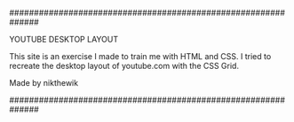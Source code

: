 ##############################################################

YOUTUBE DESKTOP LAYOUT

This site is an exercise I made to train me with HTML and CSS.
I tried to recreate the desktop layout of youtube.com with the CSS Grid.

Made by nikthewik

##############################################################